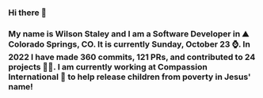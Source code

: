 ### Hi there 👋

### My name is Wilson Staley and I am a Software Developer in ⛰ Colorado Springs, CO.  It is currently Sunday, October 23 ⌚. In 2022 I have made 360 commits, 121 PRs, and contributed to 24 projects 👨‍💻. I am currently working at Compassion International 🏢 to help release children from poverty in Jesus' name!
